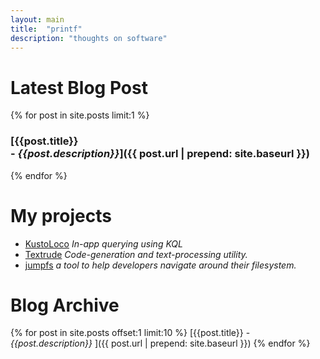 ```yaml
---
layout: main
title:  "printf"
description: "thoughts on software"
---
```





# Latest Blog Post
{% for post in site.posts limit:1 %}
###  [{{post.title}} <br/>- *{{post.description}}*]({{ post.url | prepend: site.baseurl }})
{% endfor %}


# My projects

- [KustoLoco](https://github.com/NeilMacMullen/KustoLoco) *In-app querying using KQL*
- [Textrude](https://github.com/NeilMacMullen/Textrude) *Code-generation and text-processing utility.*
- [jumpfs](https://github.com/NeilMacMullen/jumpfs) *a tool to help developers navigate around their filesystem.*


# Blog Archive
{% for post in site.posts offset:1 limit:10 %}
  [{{post.title}} - *{{post.description}}* ]({{ post.url | prepend: site.baseurl }})
{% endfor %}




